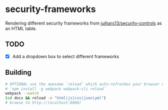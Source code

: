 # security-frameworks

Rendering different security frameworks from [jujhars13/security-controls](https://github.com/jujhars13/security-controls) as an HTML table.

## TODO

- [x] Add a dropdown box to select different frameworks

## Building

```bash
# OPTIONAL use the awesome `reload` which auto-refreshes your browser on change using websockets
# `npm install -g webpack webpack-cli reload`
webpack --watch
(cd docs && reload -e "html|js|css|json|yml")
# browse to http://localhost:8080/
```
